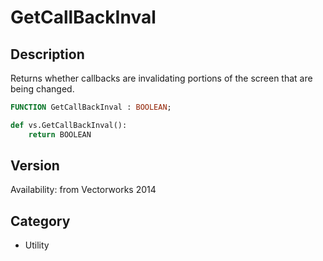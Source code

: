 # GetCallBackInval

## Description
Returns whether callbacks are invalidating portions of the screen that are being changed.

```pascal
FUNCTION GetCallBackInval : BOOLEAN;
```

```python
def vs.GetCallBackInval():
    return BOOLEAN
```

## Version
Availability: from Vectorworks 2014

## Category
* Utility

